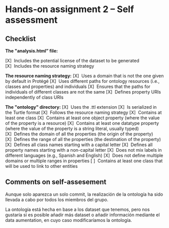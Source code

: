 # Hands-on assignment 2 – Self assessment

## Checklist

**The "analysis.html” file:**

[X]&nbsp;&nbsp;Includes the potential license of the dataset to be generated
[X]&nbsp;&nbsp;Includes the resource naming strategy

**The resource naming strategy:**
[X]&nbsp;&nbsp;Uses a domain that is not the one given by default in Protégé
[X]&nbsp;&nbsp;Uses different paths for ontology resources (i.e., classes and properties) and individuals
[X]&nbsp;&nbsp;Ensures that the paths for individuals of different classes are not the same
[X]&nbsp;&nbsp;Defines property URIs independently of class URIs

**The "ontology" directory:**
[X]&nbsp;&nbsp;Uses the .ttl extension
[X]&nbsp;&nbsp;Is serialized in the Turtle format
[X]&nbsp;&nbsp;Follows the resource naming strategy
[X]&nbsp;&nbsp;Contains at least one class
[X]&nbsp;&nbsp;Contains at least one object property (where the value of the property is a resource)
[X]&nbsp;&nbsp;Contains at least one datatype property (where the value of the property is a string literal, usually typed)
[X]&nbsp;&nbsp;Defines the domain of all the properties (the origin of the property)
[X]&nbsp;&nbsp;Defines the range of all the properties (the destination of the property)
[X]&nbsp;&nbsp;Defines all class names starting with a capital letter
[X]&nbsp;&nbsp;Defines all property names starting with a non-capital letter
[X]&nbsp;&nbsp;Does not mix labels in different languages (e.g., Spanish and English)
[X]&nbsp;&nbsp;Does not define multiple domains or multiple ranges in properties
[ ]&nbsp;&nbsp;Contains at least one class that will be used to link to other entities

## Comments on self-assesement
Aunque solo aparezca un solo commit, la realización de la ontología ha sido llevada a cabo por todos los miembros del grupo.

La ontología está hecha en base a los dataset que tenemos, pero nos gustaría si es posible añadir más dataset o añadir información mediante el data aumentation, en cuyo caso modificaríamos la ontología.
